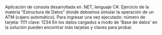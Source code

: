 Aplicación de consola desarrollada en .NET, lenguaje C#.
Ejercicio de la materia "Estructura de Datos" donde debíamos simular la operación de un ATM (cajero automático).
Para ingresar una vez ejecutado:
número de tarjeta: 1111
clave: 1234
En los datos cargados a modo de 'Base de datos' en la solución pueden encontrar más tarjetas y claves para probar.

